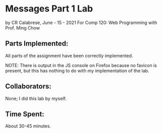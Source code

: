 # Messages Part 1 Lab

by CR Calabrese, June - 15 - 2021
For Comp 120: Web Programming with Prof. Ming Chow

## Parts Implemented:
All parts of the assignment have been correctly implemented.

NOTE: There is output in the JS console on Firefox because no
favicon is present, but this has nothing to do with my
implementation of the lab.

## Collaborators:
None; I did this lab by myself.

## Time Spent: 
About 30-45 minutes.
